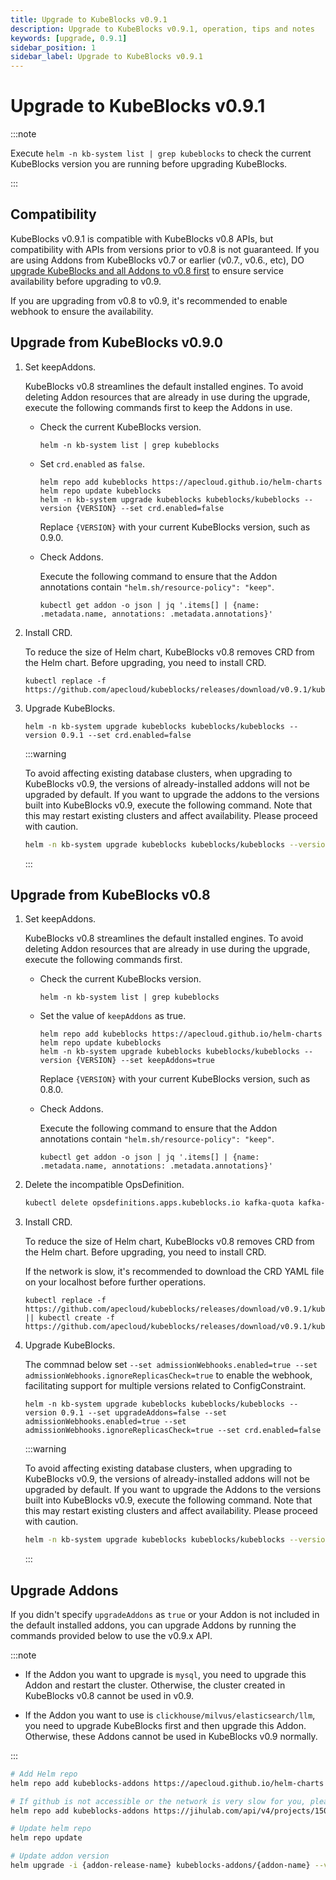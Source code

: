 ```yaml
---
title: Upgrade to KubeBlocks v0.9.1
description: Upgrade to KubeBlocks v0.9.1, operation, tips and notes
keywords: [upgrade, 0.9.1]
sidebar_position: 1
sidebar_label: Upgrade to KubeBlocks v0.9.1
---
```


# Upgrade to KubeBlocks v0.9.1

:::note

Execute `helm -n kb-system list | grep kubeblocks` to check the current KubeBlocks version you are running before upgrading KubeBlocks.

:::

## Compatibility

KubeBlocks v0.9.1 is compatible with KubeBlocks v0.8 APIs, but compatibility with APIs from versions prior to v0.8 is not guaranteed. If you are using Addons from KubeBlocks v0.7 or earlier (v0.7., v0.6., etc), DO [upgrade KubeBlocks and all Addons to v0.8 first](./upgrade-kubeblocks-to-0.8.md) to ensure service availability before upgrading to v0.9.

If you are upgrading from v0.8 to v0.9, it's recommended to enable webhook to ensure the availability.

## Upgrade from KubeBlocks v0.9.0

1. Set keepAddons.

    KubeBlocks v0.8 streamlines the default installed engines. To avoid deleting Addon resources that are already in use during the upgrade, execute the following commands first to keep the Addons in use.

    - Check the current KubeBlocks version.

         ```shell
         helm -n kb-system list | grep kubeblocks
         ```

    - Set `crd.enabled` as `false`.

         ```shell
         helm repo add kubeblocks https://apecloud.github.io/helm-charts
         helm repo update kubeblocks
         helm -n kb-system upgrade kubeblocks kubeblocks/kubeblocks --version {VERSION} --set crd.enabled=false
         ```

         Replace `{VERSION}` with your current KubeBlocks version, such as 0.9.0.

    - Check Addons.

         Execute the following command to ensure that the Addon annotations contain `"helm.sh/resource-policy": "keep"`.

         ```shell
         kubectl get addon -o json | jq '.items[] | {name: .metadata.name, annotations: .metadata.annotations}'
         ```

2. Install CRD.

    To reduce the size of Helm chart, KubeBlocks v0.8 removes CRD from the Helm chart. Before upgrading, you need to install CRD.

    ```shell
    kubectl replace -f https://github.com/apecloud/kubeblocks/releases/download/v0.9.1/kubeblocks_crds.yaml
    ```

3. Upgrade KubeBlocks.

    ```shell
    helm -n kb-system upgrade kubeblocks kubeblocks/kubeblocks --version 0.9.1 --set crd.enabled=false
    ```

    :::warning

    To avoid affecting existing database clusters, when upgrading to KubeBlocks v0.9, the versions of already-installed addons will not be upgraded by default. If you want to upgrade the addons to the versions built into KubeBlocks v0.9, execute the following command. Note that this may restart existing clusters and affect availability. Please proceed with caution.

    ```bash
    helm -n kb-system upgrade kubeblocks kubeblocks/kubeblocks --version 0.9.1 --set upgradeAddons=true --set crd.enabled=false
    ```

    :::

## Upgrade from KubeBlocks v0.8

1. Set keepAddons.

    KubeBlocks v0.8 streamlines the default installed engines. To avoid deleting Addon resources that are already in use during the upgrade, execute the following commands first.

    - Check the current KubeBlocks version.

         ```shell
         helm -n kb-system list | grep kubeblocks
         ```

    - Set the value of `keepAddons` as true.

         ```shell
         helm repo add kubeblocks https://apecloud.github.io/helm-charts
         helm repo update kubeblocks
         helm -n kb-system upgrade kubeblocks kubeblocks/kubeblocks --version {VERSION} --set keepAddons=true
         ```

         Replace `{VERSION}` with your current KubeBlocks version, such as 0.8.0.

    - Check Addons.

         Execute the following command to ensure that the Addon annotations contain `"helm.sh/resource-policy": "keep"`.

         ```shell
         kubectl get addon -o json | jq '.items[] | {name: .metadata.name, annotations: .metadata.annotations}'
         ```

2. Delete the incompatible OpsDefinition.

   ```bash
   kubectl delete opsdefinitions.apps.kubeblocks.io kafka-quota kafka-topic kafka-user-acl switchover
   ```

3. Install CRD.

    To reduce the size of Helm chart, KubeBlocks v0.8 removes CRD from the Helm chart. Before upgrading, you need to install CRD.

    If the network is slow, it's recommended to download the CRD YAML file on your localhost before further operations.

    ```shell
    kubectl replace -f https://github.com/apecloud/kubeblocks/releases/download/v0.9.1/kubeblocks_crds.yaml || kubectl create -f https://github.com/apecloud/kubeblocks/releases/download/v0.9.1/kubeblocks_crds.yaml 
    ```

4. Upgrade KubeBlocks.

    The commnad below set `--set admissionWebhooks.enabled=true --set admissionWebhooks.ignoreReplicasCheck=true` to enable the webhook, facilitating support for multiple versions related to ConfigConstraint.

    ```shell
    helm -n kb-system upgrade kubeblocks kubeblocks/kubeblocks --version 0.9.1 --set upgradeAddons=false --set admissionWebhooks.enabled=true --set admissionWebhooks.ignoreReplicasCheck=true --set crd.enabled=false 
    ```

    :::warning

    To avoid affecting existing database clusters, when upgrading to KubeBlocks v0.9, the versions of already-installed addons will not be upgraded by default. If you want to upgrade the Addons to the versions built into KubeBlocks v0.9, execute the following command. Note that this may restart existing clusters and affect availability. Please proceed with caution.

    ```bash
    helm -n kb-system upgrade kubeblocks kubeblocks/kubeblocks --version 0.9.1 --set upgradeAddons=true --set admissionWebhooks.enabled=true --set admissionWebhooks.ignoreReplicasCheck=true  --set crd.enabled=false 
    ```

    :::

## Upgrade Addons

If you didn't specify `upgradeAddons` as `true` or your Addon is not included in the default installed addons, you can upgrade Addons by running the commands provided below to use the v0.9.x API.

:::note

- If the Addon you want to upgrade is `mysql`, you need to upgrade this Addon and restart the cluster. Otherwise, the cluster created in KubeBlocks v0.8 cannot be used in v0.9.

- If the Addon you want to use is `clickhouse/milvus/elasticsearch/llm`, you need to upgrade KubeBlocks first and then upgrade this Addon. Otherwise, these Addons cannot be used in KubeBlocks v0.9 normally.

:::

```bash
# Add Helm repo 
helm repo add kubeblocks-addons https://apecloud.github.io/helm-charts

# If github is not accessible or the network is very slow for you, please use following repo instead
helm repo add kubeblocks-addons https://jihulab.com/api/v4/projects/150246/packages/helm/stable

# Update helm repo
helm repo update

# Update addon version
helm upgrade -i {addon-release-name} kubeblocks-addons/{addon-name} --version x.y.z -n kb-system   
```
